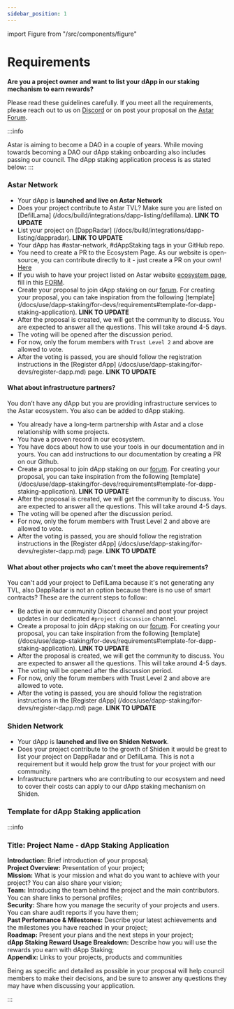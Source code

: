 ```yaml
---
sidebar_position: 1
---
```


import Figure from "/src/components/figure"

# Requirements

**Are you a project owner and want to list your dApp in our staking mechanism to earn rewards?**  

Please read these guidelines carefully. If you meet all the requirements, please reach out to us on [Discord](https://discord.com/invite/astarnetwork) or on post your proposal on the [Astar Forum](https://forum.astar.network/).

:::info

Astar is aiming to become a DAO in a couple of years. While moving towards becoming a DAO our dApp staking onboarding also includes passing our council. The dApp staking application process is as stated below: 
:::

### Astar Network

- Your dApp is **launched and live on Astar Network**
- Does your project contribute to Astar TVL? Make sure you are listed on [DefilLama] (/docs/build/integrations/dapp-listing/defillama).  **LINK TO UPDATE**
- List your project on [DappRadar] (/docs/build/integrations/dapp-listing/dappradar).  **LINK TO UPDATE**
- Your dApp has #astar-network, #dAppStaking tags in your GitHub repo.
- You need to create a PR to the Ecosystem Page. As our website is open-source, you can contribute directly to it - just create a PR on your own! [Here](https://github.com/AstarNetwork/astarwebsite_v2/blob/349db39d724b57f58fbee84b3fa500bf0d29bee6/components/Header.vue)
- If you wish to have your project listed on Astar website [ecosystem page](https://astar.network/community/ecosystem), fill in this [FORM](https://forms.gle/xsGUnCt3fm4isWWF7).
- Create your proposal to join dApp staking on our [forum](https://forum.astar.network/c/initiatives/dapp-staking-applications/21). For creating your proposal, you can take inspiration from the following [template] (/docs/use/dapp-staking/for-devs/requirements#template-for-dapp-staking-application).  **LINK TO UPDATE**
- After the proposal is created, we will get the community to discuss. You are expected to answer all the questions. This will take around 4-5 days.
- The voting will be opened after the discussion period.
- For now, only the forum members with `Trust Level 2` and above are allowed to vote.
- After the voting is passed, you are should follow the registration instructions in the [Register dApp] (/docs/use/dapp-staking/for-devs/register-dapp.md) page.  **LINK TO UPDATE**

#### What about infrastructure partners?

You don’t have any dApp but you are providing infrastructure services to the Astar ecosystem. You also can be added to dApp staking.

- You already have a long-term partnership with Astar and a close relationship with some projects.
- You have a proven record in our ecosystem.
- You have docs about how to use your tools in our documentation and in yours. You can add instructions to our documentation by creating a PR on our Github.
- Create a proposal to join dApp staking on our [forum](https://forum.astar.network/c/initiatives/dapp-staking-applications/21). For creating your proposal, you can take inspiration from the following [template] (/docs/use/dapp-staking/for-devs/requirements#template-for-dapp-staking-application). **LINK TO UPDATE**
- After the proposal is created, we will get the community to discuss. You are expected to answer all the questions. This will take around 4-5 days.
- The voting will be opened after the discussion period.
- For now, only the forum members with Trust Level 2 and above are allowed to vote.
- After the voting is passed, you are should follow the registration instructions in the [Register dApp] (/docs/use/dapp-staking/for-devs/register-dapp.md) page.  **LINK TO UPDATE**

#### What about other projects who can't meet the above requirements?

You can't add your project to DefilLama because it's not generating any TVL, also DappRadar is not an option because there is no use of smart contracts? These are the current steps to follow:

- Be active in our community Discord channel and post your project updates in our dedicated `#project discussion` channel.
- Create a proposal to join dApp staking on our [forum](https://forum.astar.network/c/initiatives/dapp-staking-applications/21). For creating your proposal, you can take inspiration from the following [template] (/docs/use/dapp-staking/for-devs/requirements#template-for-dapp-staking-application).  **LINK TO UPDATE**
- After the proposal is created, we will get the community to discuss. You are expected to answer all the questions. This will take around 4-5 days.
- The voting will be opened after the discussion period.
- For now, only the forum members with Trust Level 2 and above are allowed to vote.
- After the voting is passed, you are should follow the registration instructions in the [Register dApp] (/docs/use/dapp-staking/for-devs/register-dapp.md) page.  **LINK TO UPDATE**

### Shiden Network

- Your dApp is **launched and live on Shiden Network**.
- Does your project contribute to the growth of Shiden it would be great to list your project on DappRadar and or DefilLama. This is not a requirement but it would help grow the trust for your project with our community.
- Infrastructure partners who are contributing to our ecosystem and need to cover their costs can apply to our dApp staking mechanism on Shiden.

### Template for dApp Staking application

:::info

### Title: Project Name - dApp Staking Application

**Introduction:**  Brief introduction of your proposal;  
**Project Overview:**  Presentation of your project;  
**Mission:**  What is your mission and what do you want to achieve with your project? You can also share your vision;  
**Team:**  Introducing the team behind the project and the main contributors. You can share links to personal profiles;  
**Security:** Share how you manage the security of your projects and users. You can share audit reports if you have them;  
**Past Performance & Milestones:** Describe your latest achievements and the milestones you have reached in your project;  
**Roadmap:**  Present your plans and the next steps in your project;  
**dApp Staking Reward Usage Breakdown:**  Describe how you will use the rewards you earn with dApp Staking;  
**Appendix:** Links to your projects, products and communities

Being as specific and detailed as possible in your proposal will help council members to make their decisions, and be sure to answer any questions they may have when discussing your application.

:::